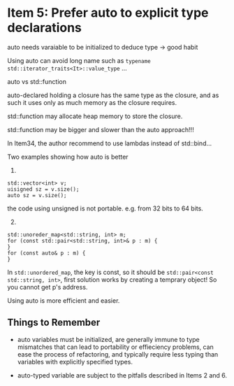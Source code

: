 # Item 5: Prefer auto to explicit type declarations

auto needs varaiable to be initialized to deduce type -> good habit

Using auto can avoid long name such as `typename std::iterator_traits<It>::value_type` ...

auto vs std::function

auto-declared holding a closure has the same type as the closure, and as such it uses only as much memory as the closure requires.

std::function may allocate heap memory to store the closure.

std::function may be bigger and slower than the auto approach!!!

In Item34, the author recommend to use lambdas instead of std::bind...

Two examples showing how auto is better

1.

    std::vector<int> v;
    uisigned sz = v.size();
    auto sz = v.size();

the code using unsigned is not portable. e.g. from 32 bits to 64 bits.

2. 

    std::unoreder_map<std::string, int> m;
    for (const std::pair<std::string, int>& p : m) {
    }
    for (const auto& p : m) {
    }

In `std::unordered_map`, the key is const, so it should be `std::pair<const std::string, int>`, first solution works by creating a temprary object!
So you cannot get p's address.

Using auto is more efficient and easier.

## Things to Remember

* auto variables must be initialized, are generally immune to type mismatches that can lead to portability or effieciency problems,
can ease the process of refactoring, and typically require less typing than variables with explicitly specified types.

* auto-typed variable are subject to the pitfalls described in Items 2 and 6.
